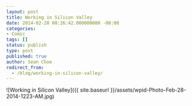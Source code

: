 ```yaml
---
layout: post
title: Working in Silicon Valley
date: 2014-02-28 00:26:42.000000000 -08:00
categories:
- Comic
tags: []
status: publish
type: post
published: true
author: Sean Choe
redirect_from:
  - /blog/working-in-silicon-valley/
---
```

![Working in Silicon Valley]({{ site.baseurl }}/assets/wpid-Photo-Feb-28-2014-1223-AM.jpg)
